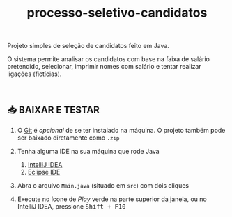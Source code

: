 <h1 align="center">
    processo-seletivo-candidatos
</h1>

<br/>

<p>
Projeto simples de seleção de candidatos feito em Java.

<br/>

O sistema permite analisar os candidatos com base na faixa de salário pretendido, selecionar, imprimir nomes com salário e tentar realizar ligações (fictícias).
</p>

<br/>

## 📥 BAIXAR E TESTAR

1. O [Git](https://git-scm.com) é _opcional_ de se ter instalado na máquina. O projeto também pode ser baixado
   diretamente como `.zip`


2. Tenha alguma IDE na sua máquina que rode Java
    1. [IntelliJ IDEA](https://www.jetbrains.com/idea/)
    2. [Eclipse IDE](https://eclipseide.org/)


3. Abra o arquivo `Main.java` (situado em `src`) com dois cliques 


4. Execute no ícone de _Play_ verde na parte superior da janela, ou no IntelliJ IDEA, pressione <kbd>Shift + F10</kbd>
